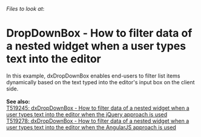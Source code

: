 <!-- default file list -->
*Files to look at*:

<!-- default file list end -->
# DropDownBox - How to filter data of a nested widget when a user types text into the editor


In this example, dxDropDownBox enables end-users to filter list items dynamically based on the text typed into the editor's input box on the client side.<br><br><strong>See also:<br></strong><a href="https://www.devexpress.com/Support/Center/p/T519245">T519245: dxDropDownBox - How to filter data of a nested widget when a user types text into the editor when the jQuery approach is used</a><br><a href="https://www.devexpress.com/Support/Center/p/T519278">T519278:  dxDropDownBox - How to filter data of a nested widget when a user types text into the editor when the AngularJS approach is used</a>

<br/>


